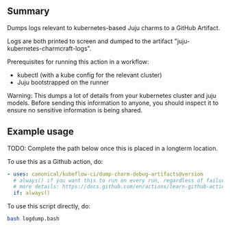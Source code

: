 ## Summary

Dumps logs relevant to kubernetes-based Juju charms to a GitHub Artifact.

Logs are both printed to screen and dumped to the artifact "juju-kubernetes-charmcraft-logs".

Prerequisites for running this action in a workflow:
* kubectl (with a kube config for the relevant cluster)
* Juju bootstrapped on the runner

Warning: This dumps a lot of details from your kubernetes cluster and juju models.
Before sending this information to anyone, you should inspect it to ensure no
sensitive information is being shared.

## Example usage

TODO: Complete the path below once this is placed in a longterm location.

To use this as a Github action, do:

```yaml
- uses: canonical/kubeflow-ci/dump-charm-debug-artifacts@version
  # always() if you want this to run on every run, regardless of failure. 
  # more details: https://docs.github.com/en/actions/learn-github-actions/expressions#status-check-functions
  if: always()
```

To use this script directly, do:

```bash
bash logdump.bash
```